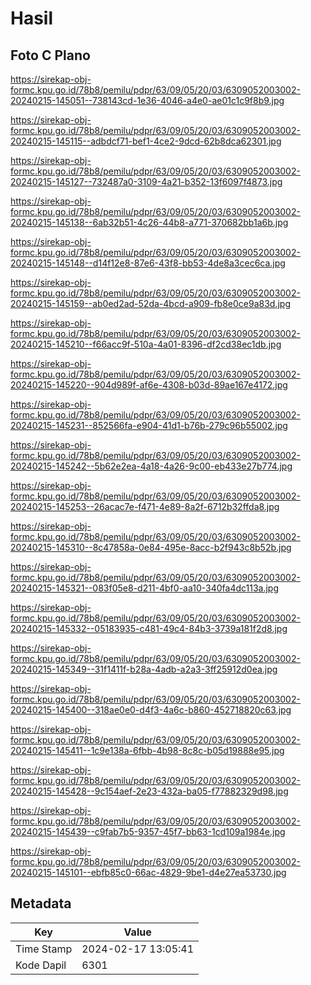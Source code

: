 # Hasil

## Foto C Plano

https://sirekap-obj-formc.kpu.go.id/78b8/pemilu/pdpr/63/09/05/20/03/6309052003002-20240215-145051--738143cd-1e36-4046-a4e0-ae01c1c9f8b9.jpg

https://sirekap-obj-formc.kpu.go.id/78b8/pemilu/pdpr/63/09/05/20/03/6309052003002-20240215-145115--adbdcf71-bef1-4ce2-9dcd-62b8dca62301.jpg

https://sirekap-obj-formc.kpu.go.id/78b8/pemilu/pdpr/63/09/05/20/03/6309052003002-20240215-145127--732487a0-3109-4a21-b352-13f6097f4873.jpg

https://sirekap-obj-formc.kpu.go.id/78b8/pemilu/pdpr/63/09/05/20/03/6309052003002-20240215-145138--6ab32b51-4c26-44b8-a771-370682bb1a6b.jpg

https://sirekap-obj-formc.kpu.go.id/78b8/pemilu/pdpr/63/09/05/20/03/6309052003002-20240215-145148--d14f12e8-87e6-43f8-bb53-4de8a3cec6ca.jpg

https://sirekap-obj-formc.kpu.go.id/78b8/pemilu/pdpr/63/09/05/20/03/6309052003002-20240215-145159--ab0ed2ad-52da-4bcd-a909-fb8e0ce9a83d.jpg

https://sirekap-obj-formc.kpu.go.id/78b8/pemilu/pdpr/63/09/05/20/03/6309052003002-20240215-145210--f66acc9f-510a-4a01-8396-df2cd38ec1db.jpg

https://sirekap-obj-formc.kpu.go.id/78b8/pemilu/pdpr/63/09/05/20/03/6309052003002-20240215-145220--904d989f-af6e-4308-b03d-89ae167e4172.jpg

https://sirekap-obj-formc.kpu.go.id/78b8/pemilu/pdpr/63/09/05/20/03/6309052003002-20240215-145231--852566fa-e904-41d1-b76b-279c96b55002.jpg

https://sirekap-obj-formc.kpu.go.id/78b8/pemilu/pdpr/63/09/05/20/03/6309052003002-20240215-145242--5b62e2ea-4a18-4a26-9c00-eb433e27b774.jpg

https://sirekap-obj-formc.kpu.go.id/78b8/pemilu/pdpr/63/09/05/20/03/6309052003002-20240215-145253--26acac7e-f471-4e89-8a2f-6712b32ffda8.jpg

https://sirekap-obj-formc.kpu.go.id/78b8/pemilu/pdpr/63/09/05/20/03/6309052003002-20240215-145310--8c47858a-0e84-495e-8acc-b2f943c8b52b.jpg

https://sirekap-obj-formc.kpu.go.id/78b8/pemilu/pdpr/63/09/05/20/03/6309052003002-20240215-145321--083f05e8-d211-4bf0-aa10-340fa4dc113a.jpg

https://sirekap-obj-formc.kpu.go.id/78b8/pemilu/pdpr/63/09/05/20/03/6309052003002-20240215-145332--05183935-c481-49c4-84b3-3739a181f2d8.jpg

https://sirekap-obj-formc.kpu.go.id/78b8/pemilu/pdpr/63/09/05/20/03/6309052003002-20240215-145349--31f1411f-b28a-4adb-a2a3-3ff25912d0ea.jpg

https://sirekap-obj-formc.kpu.go.id/78b8/pemilu/pdpr/63/09/05/20/03/6309052003002-20240215-145400--318ae0e0-d4f3-4a6c-b860-452718820c63.jpg

https://sirekap-obj-formc.kpu.go.id/78b8/pemilu/pdpr/63/09/05/20/03/6309052003002-20240215-145411--1c9e138a-6fbb-4b98-8c8c-b05d19888e95.jpg

https://sirekap-obj-formc.kpu.go.id/78b8/pemilu/pdpr/63/09/05/20/03/6309052003002-20240215-145428--9c154aef-2e23-432a-ba05-f77882329d98.jpg

https://sirekap-obj-formc.kpu.go.id/78b8/pemilu/pdpr/63/09/05/20/03/6309052003002-20240215-145439--c9fab7b5-9357-45f7-bb63-1cd109a1984e.jpg

https://sirekap-obj-formc.kpu.go.id/78b8/pemilu/pdpr/63/09/05/20/03/6309052003002-20240215-145101--ebfb85c0-66ac-4829-9be1-d4e27ea53730.jpg


## Metadata

| Key        | Value               |
| ---------- | ------------------- |
| Time Stamp | 2024-02-17 13:05:41 |
| Kode Dapil | 6301                |



